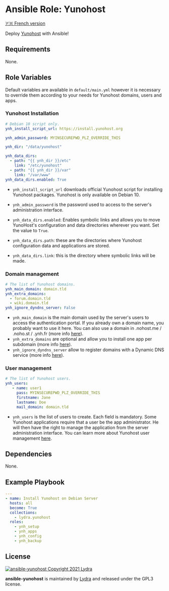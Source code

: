 # Ansible Role: Yunohost

[🇫🇷 French version](README-FR.md)

Deploy [Yunohost](https://yunohost.org/#/) with Ansible!

## Requirements

None.

## Role Variables

Default variables are available in `default/main.yml` however it is necessary to override them according to your needs for Yunohost domains, users and apps.

### Yunohost Installation

```yml
# Debian 10 script only.
ynh_install_script_url: https://install.yunohost.org

ynh_admin_password: MYINSECUREPWD_PLZ_OVERRIDE_THIS

ynh_dir: "/data/yunohost"

ynh_data_dirs:
  - path: "{{ ynh_dir }}/etc"
    link: "/etc/yunohost"
  - path: "{{ ynh_dir }}/var"
    link: "/var/www"
ynh_data_dirs.enabled: True
```

- `ynh_install_script_url` downloads official Yunohost script for installing Yunohost packages. Yunohost is only available on Debian 10.
- `ynh_admin_password` is the password used to access to the server's administration interface.

- `ynh_data_dirs.enabled`: Enables symbolic links and allows you to move YunoHost's configuration and data directories wherever you want. Set the value to `True`.
- `ynh_data_dirs.path`: these are the directories where Yunohost configuration data and applications are stored.
- `ynh_data_dirs.link`: this is the directory where symbolic links will be made.

### Domain management

```yml
# The list of Yunohost domains.
ynh_main_domain: domain.tld
ynh_extra_domains:
  - forum.domain.tld
  - wiki.domain.tld
ynh_ignore_dyndns_server: False
```

- `ynh_main_domain` is the main domain used by the server's users to access the authentication portal. If you already own a domain name, you probably want to use it here. You can also use a domain in .nohost.me / .noho.st / .ynh.fr (more info [here](https://yunohost.org/en/install/hardware:vps_debian)).
- `ynh_extra_domains` are optional and allow you to install one app per subdomain (more info [here](https://yunohost.org/en/administrate/specific_use_cases/domains/dns_subdomains)).
- `ynh_ignore_dyndns_server` allow to register domains with a Dynamic DNS service (more info [here](https://yunohost.org/en/dns_dynamicip)).

### User management

```yml
# The list of Yunohost users.
ynh_users:
   - name: user1
     pass: MYINSECUREPWD_PLZ_OVERRIDE_THIS
     firstname: Jane
     lastname: Doe
     mail_domain: domain.tld
```

- `ynh_users` is the list of users to create. Each field is mandatory. Some Yunohost applications require that a user be the app administrator. He will then have the right to manage the application from the server administration interface. You can learn more about Yunohost user management [here](https://yunohost.org/en/users).

## Dependencies

None.

## Example Playbook

```yml
---
- name: Install Yunohost on Debian Server
  hosts: all
  become: True
  collections:
    - lydra.yunohost
  roles:
    - ynh_setup
    - ynh_apps
    - ynh_config
    - ynh_backup
```

## License

[![ansible-yunohost Copyright 2021 Lydra](https://www.gnu.org/graphics/gplv3-with-text-136x68.png)](https://choosealicense.com/licenses/gpl-3.0/)

**ansible-yunohost** is maintained by [Lydra](https://lydra.fr/) and released under the GPL3 license.
